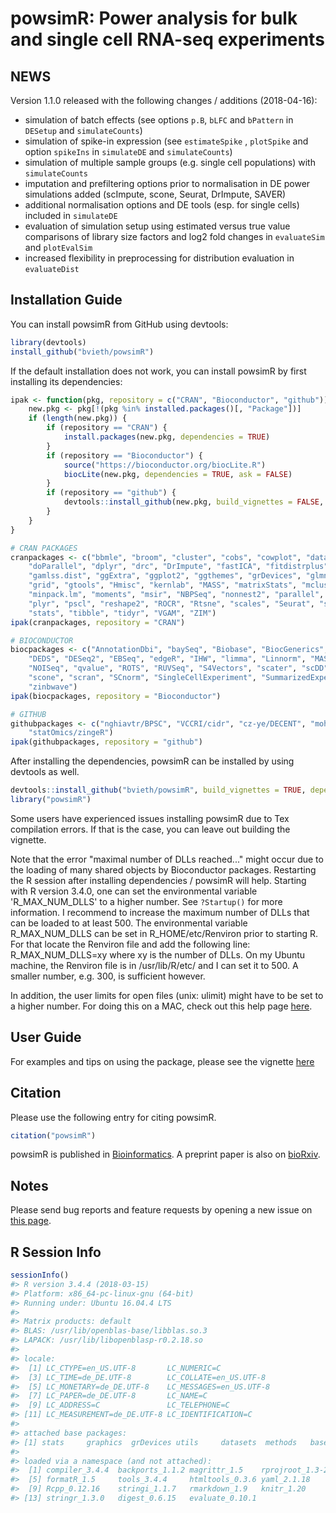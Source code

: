
<!-- README.md is generated from README.Rmd. Please edit that file -->
powsimR: Power analysis for bulk and single cell RNA-seq experiments
====================================================================

NEWS
----

Version 1.1.0 released with the following changes / additions (2018-04-16):

-   simulation of batch effects (see options `p.B`, `bLFC` and `bPattern` in `DESetup` and `simulateCounts`)
-   simulation of spike-in expression (see `estimateSpike` , `plotSpike` and option `spikeIns` in `simulateDE` and `simulateCounts`)
-   simulation of multiple sample groups (e.g. single cell populations) with `simulateCounts`
-   imputation and prefiltering options prior to normalisation in DE power simulations added (scImpute, scone, Seurat, DrImpute, SAVER)
-   additional normalisation options and DE tools (esp. for single cells) included in `simulateDE`
-   evaluation of simulation setup using estimated versus true value comparisons of library size factors and log2 fold changes in `evaluateSim` and `plotEvalSim`
-   increased flexibility in preprocessing for distribution evaluation in `evaluateDist`

Installation Guide
------------------

You can install powsimR from GitHub using devtools:

``` r
library(devtools)
install_github("bvieth/powsimR")
```

If the default installation does not work, you can install powsimR by first installing its dependencies:

``` r
ipak <- function(pkg, repository = c("CRAN", "Bioconductor", "github")) {
    new.pkg <- pkg[!(pkg %in% installed.packages()[, "Package"])]
    if (length(new.pkg)) {
        if (repository == "CRAN") {
            install.packages(new.pkg, dependencies = TRUE)
        }
        if (repository == "Bioconductor") {
            source("https://bioconductor.org/biocLite.R")
            biocLite(new.pkg, dependencies = TRUE, ask = FALSE)
        }
        if (repository == "github") {
            devtools::install_github(new.pkg, build_vignettes = FALSE, dependencies = TRUE)
        }
    }
}

# CRAN PACKAGES
cranpackages <- c("bbmle", "broom", "cluster", "cobs", "cowplot", "data.table", 
    "doParallel", "dplyr", "drc", "DrImpute", "fastICA", "fitdistrplus", "foreach", 
    "gamlss.dist", "ggExtra", "ggplot2", "ggthemes", "grDevices", "glmnet", 
    "grid", "gtools", "Hmisc", "kernlab", "MASS", "matrixStats", "mclust", "methods", 
    "minpack.lm", "moments", "msir", "NBPSeq", "nonnest2", "parallel", "penalized", 
    "plyr", "pscl", "reshape2", "ROCR", "Rtsne", "scales", "Seurat", "snow", 
    "stats", "tibble", "tidyr", "VGAM", "ZIM")
ipak(cranpackages, repository = "CRAN")

# BIOCONDUCTOR
biocpackages <- c("AnnotationDbi", "baySeq", "Biobase", "BiocGenerics", "BiocParallel", 
    "DEDS", "DESeq2", "EBSeq", "edgeR", "IHW", "limma", "Linnorm", "MAST", "monocle", 
    "NOISeq", "qvalue", "ROTS", "RUVSeq", "S4Vectors", "scater", "scDD", "scde", 
    "scone", "scran", "SCnorm", "SingleCellExperiment", "SummarizedExperiment", 
    "zinbwave")
ipak(biocpackages, repository = "Bioconductor")

# GITHUB
githubpackages <- c("nghiavtr/BPSC", "VCCRI/cidr", "cz-ye/DECENT", "mohuangx/SAVER", 
    "statOmics/zingeR")
ipak(githubpackages, repository = "github")
```

After installing the dependencies, powsimR can be installed by using devtools as well.

``` r
devtools::install_github("bvieth/powsimR", build_vignettes = TRUE, dependencies = FALSE)
library("powsimR")
```

Some users have experienced issues installing powsimR due to Tex compilation errors. If that is the case, you can leave out building the vignette.

Note that the error "maximal number of DLLs reached..." might occur due to the loading of many shared objects by Bioconductor packages. Restarting the R session after installing dependencies / powsimR will help. Starting with R version 3.4.0, one can set the environmental variable 'R\_MAX\_NUM\_DLLS' to a higher number. See `?Startup()` for more information. I recommend to increase the maximum number of DLLs that can be loaded to at least 500. The environmental variable R\_MAX\_NUM\_DLLS can be set in R\_HOME/etc/Renviron prior to starting R. For that locate the Renviron file and add the following line: R\_MAX\_NUM\_DLLS=xy where xy is the number of DLLs. On my Ubuntu machine, the Renviron file is in /usr/lib/R/etc/ and I can set it to 500. A smaller number, e.g. 300, is sufficient however.

In addition, the user limits for open files (unix: ulimit) might have to be set to a higher number. For doing this on a MAC, check out this help page [here](https://gist.github.com/tombigel/d503800a282fcadbee14b537735d202c).

User Guide
----------

For examples and tips on using the package, please see the vignette [here](https://github.com/bvieth/powsimR/tree/master/vignettes/powsimR.html)

Citation
--------

Please use the following entry for citing powsimR.

``` r
citation("powsimR")
```

powsimR is published in [Bioinformatics](https://doi.org/10.1093/bioinformatics/btx435). A preprint paper is also on [bioRxiv](https://doi.org/10.1101/117150).

Notes
-----

Please send bug reports and feature requests by opening a new issue on [this page](https://github.com/bvieth/powsimR/issues).

R Session Info
--------------

``` r
sessionInfo()
#> R version 3.4.4 (2018-03-15)
#> Platform: x86_64-pc-linux-gnu (64-bit)
#> Running under: Ubuntu 16.04.4 LTS
#> 
#> Matrix products: default
#> BLAS: /usr/lib/openblas-base/libblas.so.3
#> LAPACK: /usr/lib/libopenblasp-r0.2.18.so
#> 
#> locale:
#>  [1] LC_CTYPE=en_US.UTF-8       LC_NUMERIC=C              
#>  [3] LC_TIME=de_DE.UTF-8        LC_COLLATE=en_US.UTF-8    
#>  [5] LC_MONETARY=de_DE.UTF-8    LC_MESSAGES=en_US.UTF-8   
#>  [7] LC_PAPER=de_DE.UTF-8       LC_NAME=C                 
#>  [9] LC_ADDRESS=C               LC_TELEPHONE=C            
#> [11] LC_MEASUREMENT=de_DE.UTF-8 LC_IDENTIFICATION=C       
#> 
#> attached base packages:
#> [1] stats     graphics  grDevices utils     datasets  methods   base     
#> 
#> loaded via a namespace (and not attached):
#>  [1] compiler_3.4.4  backports_1.1.2 magrittr_1.5    rprojroot_1.3-2
#>  [5] formatR_1.5     tools_3.4.4     htmltools_0.3.6 yaml_2.1.18    
#>  [9] Rcpp_0.12.16    stringi_1.1.7   rmarkdown_1.9   knitr_1.20     
#> [13] stringr_1.3.0   digest_0.6.15   evaluate_0.10.1
```
